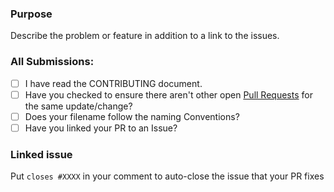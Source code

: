 ### Purpose
Describe the problem or feature in addition to a link to the issues.

### All Submissions:
* [ ] I have read the CONTRIBUTING document.
* [ ] Have you checked to ensure there aren't other open [Pull Requests](../../../pulls) for the same update/change?
* [ ] Does your filename follow the naming Conventions?
* [ ] Have you linked your PR to an Issue?

### Linked issue
Put `closes #XXXX` in your comment to auto-close the issue that your PR fixes 